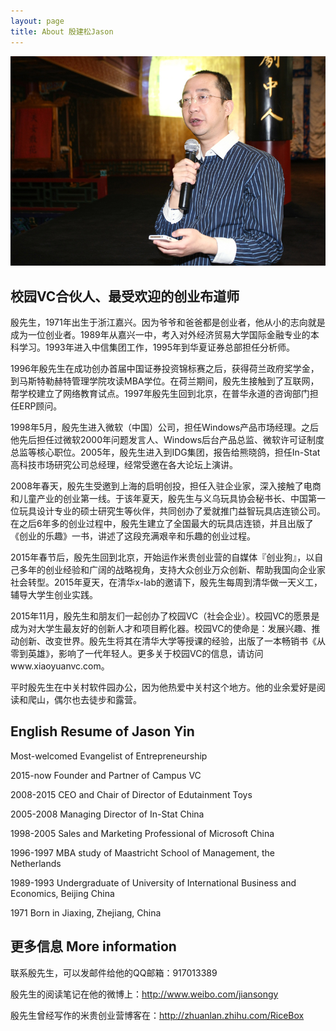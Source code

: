 ```yaml
---
layout: page
title: About 殷建松Jason
---
```


![Here I am at a conference.](/assets/jason.jpg)

## 校园VC合伙人、最受欢迎的创业布道师

殷先生，1971年出生于浙江嘉兴。因为爷爷和爸爸都是创业者，他从小的志向就是成为一位创业者。1989年从嘉兴一中，考入对外经济贸易大学国际金融专业的本科学习。1993年进入中信集团工作，1995年到华夏证券总部担任分析师。

1996年殷先生在成功创办首届中国证券投资锦标赛之后，获得荷兰政府奖学金，到马斯特勒赫特管理学院攻读MBA学位。在荷兰期间，殷先生接触到了互联网，帮学校建立了网络教育试点。1997年殷先生回到北京，在普华永道的咨询部门担任ERP顾问。

1998年5月，殷先生进入微软（中国）公司，担任Windows产品市场经理。之后他先后担任过微软2000年问题发言人、Windows后台产品总监、微软许可证制度总监等核心职位。2005年，殷先生进入到IDG集团，报告给熊晓鸽，担任In-Stat高科技市场研究公司总经理，经常受邀在各大论坛上演讲。

2008年春天，殷先生受邀到上海的启明创投，担任入驻企业家，深入接触了电商和儿童产业的创业第一线。于该年夏天，殷先生与义乌玩具协会秘书长、中国第一位玩具设计专业的硕士研究生等伙伴，共同创办了爱就推门益智玩具店连锁公司。在之后6年多的创业过程中，殷先生建立了全国最大的玩具店连锁，并且出版了《创业的乐趣》一书，讲述了这段充满艰辛和乐趣的创业过程。

2015年春节后，殷先生回到北京，开始运作米贵创业营的自媒体『创业狗』，以自己多年的创业经验和广阔的战略视角，支持大众创业万众创新、帮助我国向企业家社会转型。2015年夏天，在清华x-lab的邀请下，殷先生每周到清华做一天义工，辅导大学生创业实践。

2015年11月，殷先生和朋友们一起创办了校园VC（社会企业）。校园VC的愿景是成为对大学生最友好的创新人才和项目孵化器。校园VC的使命是：发展兴趣、推动创新、改变世界。殷先生将其在清华大学等授课的经验，出版了一本畅销书《从零到英雄》，影响了一代年轻人。更多关于校园VC的信息，请访问www.xiaoyuanvc.com。

平时殷先生在中关村软件园办公，因为他热爱中关村这个地方。他的业余爱好是阅读和爬山，偶尔也去徒步和露营。

## English Resume of Jason Yin

Most-welcomed Evangelist of Entrepreneurship

2015-now Founder and Partner of Campus VC

2008-2015 CEO and Chair of Director of Edutainment Toys

2005-2008 Managing Director of In-Stat China

1998-2005 Sales and Marketing Professional of Microsoft China

1996-1997 MBA study of Maastricht School of Management, the Netherlands

1989-1993 Undergraduate of University of International Business and Economics, Beijing China

1971 Born in Jiaxing, Zhejiang, China

## 更多信息 More information

联系殷先生，可以发邮件给他的QQ邮箱：917013389

殷先生的阅读笔记在他的微博上：http://www.weibo.com/jiansongy

殷先生曾经写作的米贵创业营博客在：http://zhuanlan.zhihu.com/RiceBox